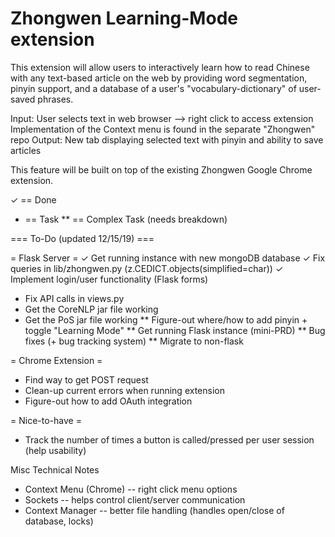 # Zhongwen Learning-Mode extension

This extension will allow users to interactively learn how to read Chinese with any text-based article on the web by providing word segmentation, pinyin support, and a database of a user's "vocabulary-dictionary" of user-saved phrases.

Input: User selects text in web browser --> right click to access extension
  Implementation of the Context menu is found in the separate "Zhongwen" repo
Output: New tab displaying selected text with pinyin and ability to save articles

This feature will be built on top of the existing Zhongwen Google Chrome extension.

✓ == Done
* == Task
** == Complex Task (needs breakdown)


=== To-Do (updated 12/15/19) ===

= Flask Server =
✓ Get running instance with new mongoDB database
✓ Fix queries in lib/zhongwen.py (z.CEDICT.objects(simplified=char))
✓ Implement login/user functionality (Flask forms)
* Fix API calls in views.py
* Get the CoreNLP jar file working
* Get the PoS jar file working
** Figure-out where/how to add pinyin + toggle "Learning Mode"
** Get running Flask instance (mini-PRD)
** Bug fixes (+ bug tracking system)
** Migrate to non-flask

= Chrome Extension =
* Find way to get POST request
* Clean-up current errors when running extension
* Figure-out how to add OAuth integration

= Nice-to-have =
* Track the number of times a button is called/pressed per user session (help usability)

Misc Technical Notes
- Context Menu (Chrome) -- right click menu options
- Sockets -- helps control client/server communication
- Context Manager -- better file handling (handles open/close of database, locks)